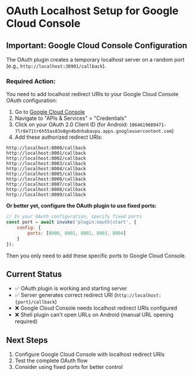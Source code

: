 # OAuth Localhost Setup for Google Cloud Console

## Important: Google Cloud Console Configuration

The OAuth plugin creates a temporary localhost server on a random port (e.g., `http://localhost:38901/callback`).

### Required Action:

You need to add localhost redirect URIs to your Google Cloud Console OAuth configuration:

1. Go to [Google Cloud Console](https://console.cloud.google.com/)
2. Navigate to "APIs & Services" > "Credentials"
3. Click on your OAuth 2.0 Client ID (for Android: `1064619689471-7lr8e71tr6h55as83o8gn4bdnhabavpu.apps.googleusercontent.com`)
4. Add these authorized redirect URIs:

```
http://localhost:8000/callback
http://localhost:8001/callback
http://localhost:8002/callback
http://localhost:8003/callback
http://localhost:8004/callback
http://localhost:8005/callback
http://localhost:8006/callback
http://localhost:8007/callback
http://localhost:8008/callback
http://localhost:8009/callback
```

**Or better yet, configure the OAuth plugin to use fixed ports:**

```javascript
// In your OAuth configuration, specify fixed ports
const port = await invoke('plugin:oauth|start', {
    config: {
        ports: [8000, 8001, 8002, 8003, 8004]
    }
});
```

Then you only need to add these specific ports to Google Cloud Console.

## Current Status

- ✅ OAuth plugin is working and starting server
- ✅ Server generates correct redirect URI (`http://localhost:{port}/callback`)
- ❌ Google Cloud Console needs localhost redirect URIs configured
- ❌ Shell plugin can't open URLs on Android (manual URL opening required)

## Next Steps

1. Configure Google Cloud Console with localhost redirect URIs
2. Test the complete OAuth flow
3. Consider using fixed ports for better control
